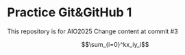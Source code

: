 # Practice Git&GitHub 1

This repository is for AIO2025
Change content at commit #3

$$\sum_{i=0}^kx_iy_i$$
